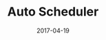 ---
layout: default
modal-id: 3
date: 2017-04-19
title: Auto Scheduler
project: autoscheduler
img: autoscheduler-login.png
alt: autoscheduler-logo
project-date: January 2017
client: CSCI 2133 Rapid Programming for Innovation 
description: Term project for CSCI 2133 Rapid Programming for Innovation class. A web application developed with Ruby on Rails. Auto Scheduler lets you create a group with other users, and the application will look at each users Google calendar to determine when all group members can set a meeting
---